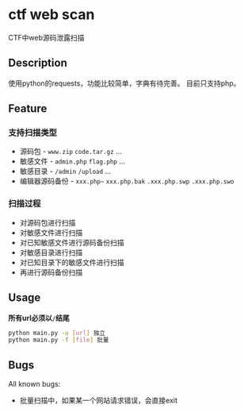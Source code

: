# ctf web scan

CTF中web源码泄露扫描

## Description

使用python的requests，功能比较简单，字典有待完善。
目前只支持php。

## Feature

### 支持扫描类型

- 源码包 - `www.zip` `code.tar.gz` ...
- 敏感文件 - `admin.php` `flag.php` ...
- 敏感目录 - `/admin` `/upload` ...
- 编辑器源码备份 - `xxx.php~` `xxx.php.bak` `.xxx.php.swp` `.xxx.php.swo`

### 扫描过程

- 对源码包进行扫描
- 对敏感文件进行扫描
- 对已知敏感文件进行源码备份扫描
- 对敏感目录进行扫描
- 对已知目录下的敏感文件进行扫描
- 再进行源码备份扫描

## Usage

**所有url必须以`/`结尾**

``` bash
python main.py -u [url] 独立
python main.py -f [file] 批量
```

## Bugs

All known bugs:

- 批量扫描中，如果某一个网站请求错误，会直接exit